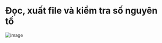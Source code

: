 # Đọc, xuất file và kiểm tra số nguyên tố
![image](https://github.com/minchangggg/DSA/assets/125820144/512abf58-962a-42a1-aeac-c75ce65a819f)
